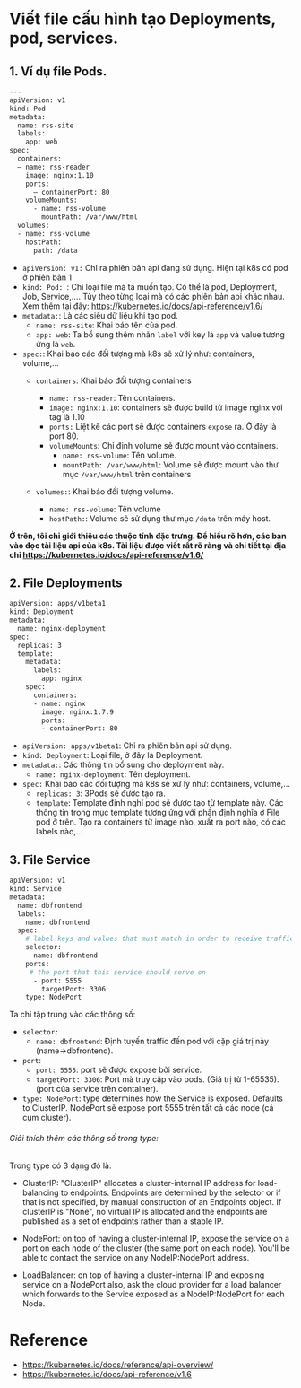 # Viết file cấu hình tạo Deployments, pod, services.


## 1. Ví dụ file Pods.
```sh
---
apiVersion: v1
kind: Pod
metadata:
  name: rss-site
  labels:
    app: web
spec:
  containers:
  – name: rss-reader
    image: nginx:1.10
    ports:
      – containerPort: 80
    volumeMounts:
      - name: rss-volume
        mountPath: /var/www/html
  volumes:
  - name: rss-volume
    hostPath:
      path: /data
```

- `apiVersion: v1:` Chỉ ra phiên bản api đang sử dụng. Hiện tại k8s có pod ở phiên bản 1
- `kind: Pod: `: Chỉ loại file mà ta muốn tạo. Có thể là pod, Deployment, Job, Service,.... Tùy theo từng loại mà có các phiên bản api khác nhau. Xem thêm tại đây: https://kubernetes.io/docs/api-reference/v1.6/
- `metadata:`: Là các siêu dữ liệu khi tạo pod.
  - `name: rss-site`: Khai báo tên của pod.
  - `app: web`: Ta bổ sung thêm nhãn `label` với key là `app` và value tương ứng là `web`.
- `spec:`: Khai báo các đối tượng mà k8s sẽ xử lý như: containers, volume,...
  - `containers`: Khai báo đối tượng containers
    - `name: rss-reader`: Tên containers.
    - `image: nginx:1.10`: containers sẽ được build từ image nginx với tag là 1.10
    - `ports:` Liệt kê các port sẽ được containers `expose` ra. Ở đây là port 80.
    - `volumeMounts`: Chỉ định volume sẽ được mount vào containers.
      - `name: rss-volume`: Tên volume.
      - `mountPath: /var/www/html`: Volume sẽ được mount vào thư mục `/var/www/html` trên containers

  - `volumes:`: Khai báo đối tượng volume.
    - `name: rss-volume`: Tên volume
    - `hostPath:`: Volume sẽ sử dụng thư mục `/data` trên máy host.


**Ở trên, tôi chỉ giới thiệu các thuộc tính đặc trưng. Để hiểu rõ hơn, các bạn vào đọc tài liệu api của k8s. Tài liệu được viết rất rõ ràng và chi tiết tại địa chỉ https://kubernetes.io/docs/api-reference/v1.6/**

## 2. File Deployments
```sh
apiVersion: apps/v1beta1
kind: Deployment
metadata:
  name: nginx-deployment
spec:
  replicas: 3
  template:
    metadata:
      labels:
        app: nginx
    spec:
      containers:
      - name: nginx
        image: nginx:1.7.9
        ports:
        - containerPort: 80
```

- `apiVersion: apps/v1beta1`: Chỉ ra phiên bản api sử dụng.
- `kind: Deployment`: Loại file, ở đây là Deployment.
- `metadata:`: Các thông tin bổ sung cho deployment này.
  - `name: nginx-deployment`: Tên deployment.
- `spec:` Khai báo các đối tượng mà k8s sẽ xử lý như: containers, volume,...
  - `replicas: 3`: 3Pods sẽ được tạo ra.
  - `template`: Template định nghĩ pod sẽ được tạo từ template này. Các thông tin trong mục template tương ứng với phần định nghĩa ở File pod ở trên. Tạo ra containers từ image nào, xuất ra port nào, có các labels nào,...

## 3. File Service

```sh
apiVersion: v1
kind: Service
metadata:
  name: dbfrontend
  labels:
    name: dbfrontend
  spec:
    # label keys and values that must match in order to receive traffic for this service
    selector:
      name: dbfrontend
    ports:
     # the port that this service should serve on
      - port: 5555
        targetPort: 3306
    type: NodePort
```

Ta chỉ tập trung vào các thông số:
- `selector:`
  - `name: dbfrontend`: Định tuyến traffic đến pod với cặp giá trị này (name->dbfrontend).
- `port`:
  - `port: 5555`: port sẽ được expose bởi service.
  - `targetPort: 3306`: Port mà truy cập vào pods. (Giá trị từ 1-65535). (port của service trên container).
- `type: NodePort`: type determines how the Service is exposed. Defaults to ClusterIP. NodePort sẽ expose port 5555 trên tất cả các node (cả cụm cluster).


###### Giải thích thêm các thông số trong type:
Trong type có 3 dạng đó là: 

- ClusterIP: "ClusterIP" allocates a cluster-internal IP address for load-balancing to endpoints. Endpoints are determined by the selector or if that is not specified, by manual construction of an Endpoints object. If clusterIP is "None", no virtual IP is allocated and the endpoints are published as a set of endpoints rather than a stable IP. 

- NodePort: on top of having a cluster-internal IP, expose the service on a port on each node of the cluster (the same port on each node). You'll be able to contact the service on any NodeIP:NodePort address.

- LoadBalancer: on top of having a cluster-internal IP and exposing service on a NodePort also, ask the cloud provider for a load balancer which forwards to the Service exposed as a NodeIP:NodePort for each Node.

# Reference
- https://kubernetes.io/docs/reference/api-overview/
- https://kubernetes.io/docs/api-reference/v1.6